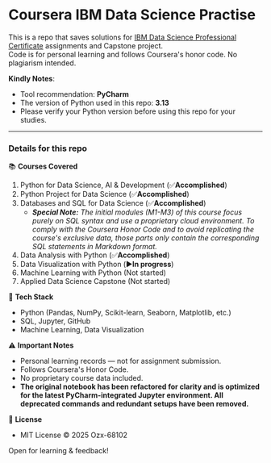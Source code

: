 # Coursera IBM Data Science Practise
This is a repo that saves solutions for [IBM Data Science Professional Certificate](https://www.coursera.org/professional-certificates/ibm-data-science) assignments and Capstone project.<br />
Code is for personal learning and follows Coursera's honor code. No plagiarism intended.

**Kindly Notes**:
- Tool recommendation: **PyCharm**
- The version of Python used in this repo: **3.13**
- Please verify your Python version before using this repo for your studies.

****
### Details for this repo

📚 **Courses Covered**
1. Python for Data Science, AI & Development (✅**Accomplished**)
2. Python Project for Data Science (✅**Accomplished**)
3. Databases and SQL for Data Science (✅**Accomplished**)
   - _**Special Note:** The initial modules (M1-M3) of this course focus purely on SQL syntax and use a proprietary cloud environment. To comply with the Coursera Honor Code and to avoid replicating the course's exclusive data, those parts only contain the corresponding SQL statements in Markdown format._
4. Data Analysis with Python (✅**Accomplished**)
5. Data Visualization with Python (▶️**In progress**)
6. Machine Learning with Python (Not started)
7. Applied Data Science Capstone (Not started)

🔧 **Tech Stack**
- Python (Pandas, NumPy, Scikit-learn, Seaborn, Matplotlib, etc.)
- SQL, Jupyter, GitHub
- Machine Learning, Data Visualization

⚠️ **Important Notes**
- Personal learning records — not for assignment submission.
- Follows Coursera's Honor Code.
- No proprietary course data included.
- **The original notebook has been refactored for clarity and is optimized for the latest PyCharm-integrated Jupyter environment. All deprecated commands and redundant setups have been removed.**

📜 **License**
- MIT License © 2025 Ozx-68102

Open for learning & feedback!
